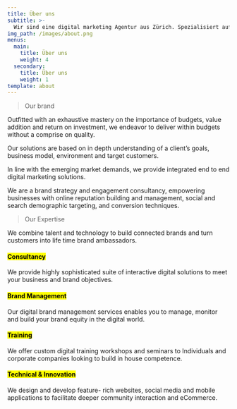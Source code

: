 ```yaml
---
title: Über uns
subtitle: >-
  Wir sind eine digital marketing Agentur aus Zürich. Spezialisiert auf Growth Hacking und alles was sonst noch dazu gehört
img_path: /images/about.png
menus:
  main:
    title: Über uns
    weight: 4
  secondary:
    title: Über uns
    weight: 1
template: about
---
```

> Our brand

Outfitted with an exhaustive mastery on the importance of budgets, value addition  and  return on investment, we endeavor to deliver within budgets without a  comprise on quality.

Our solutions are based on in depth understanding of a client’s goals, business model,  environment and target customers.

In line with the emerging market demands, we provide integrated end  to end digital  marketing solutions.

We are a brand strategy and engagement consultancy, empowering businesses with  online reputation building and management, social and search demographic targeting,  and conversion techniques.

> Our Expertise

We combine talent and technology to build connected brands and  turn customers into life time brand ambassadors.

#### <mark>Consultancy</mark>

We provide highly sophisticated  suite of interactive digital  solutions to meet your business  and brand objectives.

#### <mark>Brand Management</mark>

Our digital brand management  services enables you to manage,  monitor and build your brand  equity in the digital world.

#### <mark>Training</mark>

We offer custom digital training  workshops and seminars to  Individuals and corporate  companies looking to build in  house competence.

#### <mark>Technical & Innovation</mark>

We design and develop feature-  rich websites, social media and  mobile applications to facilitate  deeper community interaction and  eCommerce.
